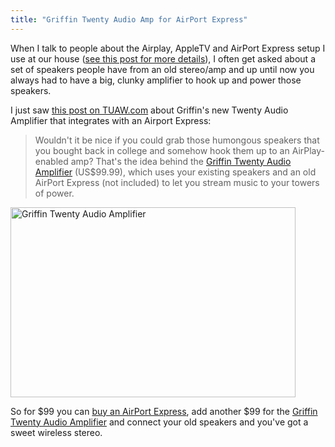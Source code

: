 ```yaml
---
title: "Griffin Twenty Audio Amp for AirPort Express"
---
```

<p>When I talk to people about the Airplay, AppleTV and AirPort Express setup I use at our house (<a href="https://chrisenns.com/2011/11/airplay-with-apple-tv-and-airport-express/">see this post for more details</a>), I often get asked about a set of speakers people have from an old stereo/amp and up until now you always had to have a big, clunky amplifier to hook up and power those speakers.</p>
<p>I just saw <a href="http://www.tuaw.com/2013/02/28/griffin-twenty-audio-amp-airplay-for-your-big-old-college-speak/">this post on TUAW.com</a> about Griffin's new Twenty Audio Amplifier that integrates with an Airport Express:</p>
<blockquote><p>
  Wouldn't it be nice if you could grab those humongous speakers that you bought back in college and somehow hook them up to an AirPlay-enabled amp? That's the idea behind the <a href="http://www.griffintechnology.com/twenty">Griffin Twenty Audio Amplifier</a> (US$99.99), which uses your existing speakers and an old AirPort Express (not included) to let you stream music to your towers of power.
</p></blockquote>
<p><a href="http://www.tuaw.com/2013/02/28/griffin-twenty-audio-amp-airplay-for-your-big-old-college-speak/"><img src="https://chrisenns.com/wp-content/uploads/2013/03/twenty-2-tuaw.jpg" alt="Griffin Twenty Audio Amplifier" width="456" height="304" class="aligncenter size-full wp-image-21221" /></a></p>
<p>So for $99 you can <a href="http://www.apple.com/ca/airportexpress/">buy an AirPort Express</a>, add another $99 for the <a href="http://www.griffintechnology.com/twenty">Griffin Twenty Audio Amplifier</a> and connect your old speakers and you've got a sweet wireless stereo.</p>

